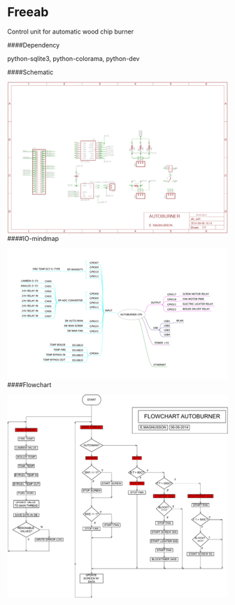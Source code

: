 Freeab
======

Control unit for automatic wood chip burner

####Dependency

python-sqlite3, python-colorama, python-dev

####Schematic

![AB](https://github.com/sedevc/Freeab/blob/master/Schematic.png)
####IO-mindmap

![AB](https://github.com/sedevc/Freeab/blob/master/AB-IOS.jpg)
####Flowchart

![AB](https://github.com/sedevc/Freeab/blob/master/flowchart.png)

